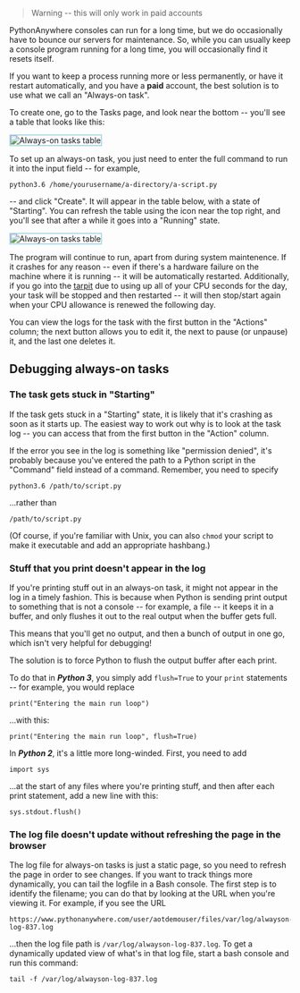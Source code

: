 <!--
.. title: Always-on tasks
.. slug: AlwaysOnTasks
.. date: 2015-05-13 14:35:28 UTC+01:00
.. tags:
.. category:
.. link:
.. description:
.. type: text
-->

> Warning -- this will only work in paid accounts

PythonAnywhere consoles can run for a long time, but we do occasionally have to
bounce our servers for maintenance. So, while you can usually keep a console
program running for a long time, you will occasionally find it resets itself.

If you want to keep a process running more or less permanently, or have it
restart automatically, and you have a **paid** account, the best solution is to use
what we call an "Always-on task".

To create one, go to the Tasks page, and look near the bottom -- you'll see a
table that looks like this:

<img alt="Always-on tasks table" src="/always-on-tasks-table.png" style="border: 2px solid lightblue; max-width: 70%;">

To set up an always-on task, you just need to enter the full command to run
it into the input field -- for example,

    python3.6 /home/yourusername/a-directory/a-script.py

-- and click "Create".  It will appear in the table
below, with a state of "Starting".   You can refresh the table using the icon
near the top right, and you'll see that after a while it goes into a "Running"
state.

<img alt="Always-on tasks table" src="/always-on-task-running.png" style="border: 2px solid lightblue; max-width: 70%;">

The program will continue to run, apart from during system maintenence.  If it
crashes for any reason -- even if there's a hardware failure on the machine where
it is running -- it will be automatically restarted.   Additionally, if you go
into the [tarpit](https://www.pythonanywhere.com/tarpit/) due to using up all of
your CPU seconds for the day, your task will be stopped and then restarted -- it
will then stop/start again when your CPU allowance is renewed the following day.

You can view the logs for the task with the first button in the "Actions"
column; the next button allows you to edit it, the next to pause (or unpause) it,
and the last one deletes it.


## Debugging always-on tasks

### The task gets stuck in "Starting"

If the task gets stuck in a "Starting" state, it is likely that it's crashing
as soon as it starts up.  The easiest way to work out why is to look at the task
log -- you can access that from the first button in the "Action" column.

If the error you see in the log is something like "permission denied", it's
probably because you've entered the path to a Python script in the "Command"
field instead of a command.   Remember, you need to specify

    python3.6 /path/to/script.py

...rather than

    /path/to/script.py

(Of course, if you're familiar with Unix, you can also `chmod` your script to
make it executable and add an appropriate hashbang.)

### Stuff that you print doesn't appear in the log

If you're printing stuff out in an always-on task, it might not appear in the
log in a timely fashion.  This is because when Python is sending print output
to something that is not a console -- for example, a file -- it keeps it in a
buffer, and only flushes it out to the real output when the buffer gets full.

This means that you'll get no output, and then a bunch of output in one go,
which isn't very helpful for debugging!

The solution is to force Python to flush the output buffer after each print.

To do that in ***Python 3***, you simply add `flush=True` to your `print` statements
-- for example, you would replace

    print("Entering the main run loop")

...with this:

    print("Entering the main run loop", flush=True)

In ***Python 2***, it's a little more long-winded.  First, you need to add

    import sys

...at the start of any files where you're printing stuff, and then after each
print statement, add a new line with this:

    sys.stdout.flush()

### The log file doesn't update without refreshing the page in the browser

The log file for always-on tasks is just a static page, so you need to refresh
the page in order to see changes.   If you want to track things more dynamically,
you can tail the logfile in a Bash console.  The first step is to identify the
filename; you can do that by looking at the URL when you're viewing it.   For
example, if you see the URL

    https://www.pythonanywhere.com/user/aotdemouser/files/var/log/alwayson-log-837.log

...then the log file path is `/var/log/alwayson-log-837.log`.   To get a
dynamically updated view of what's in that log file, start a bash console and
run this command:

    tail -f /var/log/alwayson-log-837.log





